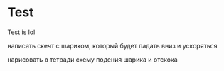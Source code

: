 # Test
Test is lol

написать скечт с шариком, который будет падать вниз и ускоряться	

нарисовать в тетради схему подения шарика и отскока